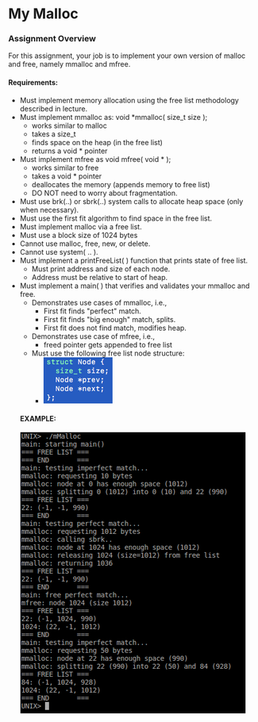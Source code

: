<h1>My Malloc</h1>

<h3>Assignment Overview</h3>
<p>For this assignment, your job is to implement your own version of malloc and free, namely mmalloc and mfree.</p>

<h4>Requirements:</h4>
<ul>
<li>Must implement memory allocation using the free list methodology described in lecture.</li>
<li>Must implement mmalloc as: void *mmalloc( size_t size );
  <ul>
    <li>works similar to malloc</li>
    <li>takes a size_t</li>
    <li>finds space on the heap (in the free list)</li>
    <li>returns a void * pointer</li>
  </ul>
</li>
  <li>Must implement mfree as void mfree( void * );
    <ul>
    <li>works similar to free</li>
    <li>takes a void * pointer</li>
    <li>deallocates the memory (appends memory to free list)</li>
    <li>DO NOT need to worry about fragmentation.</li>
  </ul>
</li>
  <li>Must use brk(..) or sbrk(..) system calls to allocate heap space (only when necessary).</li>
  <li>Must use the first fit algorithm to find space in the free list.</li>
  <li>Must implement malloc via a free list.</li>
  <li>Must use a block size of 1024 bytes</li>
  <li>Cannot use malloc, free, new, or delete.</li>
  <li>Cannot use system( .. ).</li>
  <li>Must implement a printFreeList( ) function that prints state of free list.
    <ul>
      <li>Must print address and size of each node.</li>
      <li>Address must be relative to start of heap.</li>
    </ul>
  </li>
  <li>Must implement a main( ) that verifies and validates your mmalloc and free.
     <ul>
       <li>Demonstrates use cases of mmalloc, i.e.,
         <ul>
          <li>First fit finds "perfect" match.</li>
          <li>First fit finds "big enough" match, splits.</li>
          <li>First fit does not find match, modifies heap.</li>
         </ul>
       </li>
       <li>Demonstrates use case of mfree, i.e.,
         <ul>
          <li>freed pointer gets appended to free list</li>
         </ul>
       </li>
  </li>
  <li>Must use the following free list node structure:
    <ul>
      <li><img src="node.png" alt="struct Node{}"></li>
    </ul>
  </li>
</ul>
<h4>EXAMPLE:</h4>
<img src="example.png" alt="example">
